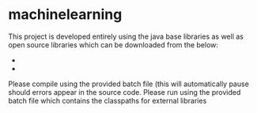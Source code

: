 # machinelearning
This project is developed entirely using the java base libraries as well as open source libraries which can be downloaded from the below:

- 
- 

Please compile using the provided batch file (this will automatically pause should errors appear in the source code.
Please run using the provided batch file which contains the classpaths for external libraries
